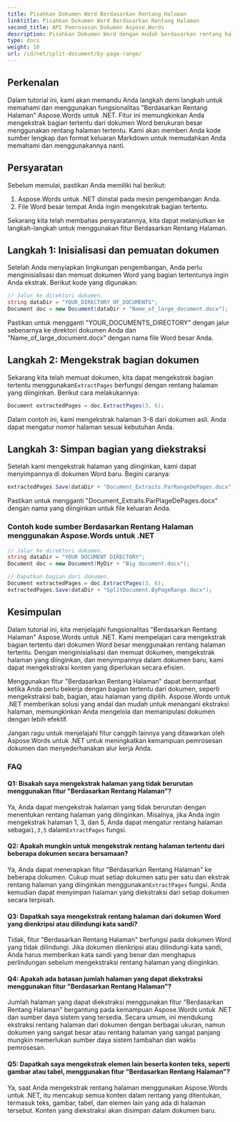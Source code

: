 ```yaml
---
title: Pisahkan Dokumen Word Berdasarkan Rentang Halaman
linktitle: Pisahkan Dokumen Word Berdasarkan Rentang Halaman
second_title: API Pemrosesan Dokumen Aspose.Words
description: Pisahkan Dokumen Word dengan mudah berdasarkan rentang halaman menggunakan Aspose.Words untuk .NET Panduan langkah demi langkah.
type: docs
weight: 10
url: /id/net/split-document/by-page-range/
---
```


## Perkenalan
Dalam tutorial ini, kami akan memandu Anda langkah demi langkah untuk memahami dan menggunakan fungsionalitas "Berdasarkan Rentang Halaman" Aspose.Words untuk .NET. Fitur ini memungkinkan Anda mengekstrak bagian tertentu dari dokumen Word berukuran besar menggunakan rentang halaman tertentu. Kami akan memberi Anda kode sumber lengkap dan format keluaran Markdown untuk memudahkan Anda memahami dan menggunakannya nanti.

## Persyaratan
Sebelum memulai, pastikan Anda memiliki hal berikut:

1. Aspose.Words untuk .NET diinstal pada mesin pengembangan Anda.
2. File Word besar tempat Anda ingin mengekstrak bagian tertentu.

Sekarang kita telah membahas persyaratannya, kita dapat melanjutkan ke langkah-langkah untuk menggunakan fitur Berdasarkan Rentang Halaman.

## Langkah 1: Inisialisasi dan pemuatan dokumen
Setelah Anda menyiapkan lingkungan pengembangan, Anda perlu menginisialisasi dan memuat dokumen Word yang bagian tertentunya ingin Anda ekstrak. Berikut kode yang digunakan:

```csharp
// Jalur ke direktori dokumen.
string dataDir = "YOUR_DIRECTORY_OF_DOCUMENTS";
Document doc = new Document(dataDir + "Name_of_large_document.docx");
```

Pastikan untuk mengganti "YOUR_DOCUMENTS_DIRECTORY" dengan jalur sebenarnya ke direktori dokumen Anda dan "Name_of_large_document.docx" dengan nama file Word besar Anda.

## Langkah 2: Mengekstrak bagian dokumen
 Sekarang kita telah memuat dokumen, kita dapat mengekstrak bagian tertentu menggunakan`ExtractPages` berfungsi dengan rentang halaman yang diinginkan. Berikut cara melakukannya:

```csharp
Document extractedPages = doc.ExtractPages(3, 6);
```

Dalam contoh ini, kami mengekstrak halaman 3-6 dari dokumen asli. Anda dapat mengatur nomor halaman sesuai kebutuhan Anda.

## Langkah 3: Simpan bagian yang diekstraksi
Setelah kami mengekstrak halaman yang diinginkan, kami dapat menyimpannya di dokumen Word baru. Begini caranya:

```csharp
extractedPages.Save(dataDir + "Document_Extraits.ParRangeDePages.docx");
```

Pastikan untuk mengganti "Document_Extraits.ParPlageDePages.docx" dengan nama yang diinginkan untuk file keluaran Anda.

### Contoh kode sumber Berdasarkan Rentang Halaman menggunakan Aspose.Words untuk .NET

```csharp
// Jalur ke direktori dokumen.
string dataDir = "YOUR DOCUMENT DIRECTORY";
Document doc = new Document(MyDir + "Big document.docx");

// Dapatkan bagian dari dokumen.
Document extractedPages = doc.ExtractPages(3, 6);
extractedPages.Save(dataDir + "SplitDocument.ByPageRange.docx");
```

## Kesimpulan

Dalam tutorial ini, kita menjelajahi fungsionalitas "Berdasarkan Rentang Halaman" Aspose.Words untuk .NET. Kami mempelajari cara mengekstrak bagian tertentu dari dokumen Word besar menggunakan rentang halaman tertentu. Dengan menginisialisasi dan memuat dokumen, mengekstrak halaman yang diinginkan, dan menyimpannya dalam dokumen baru, kami dapat mengekstraksi konten yang diperlukan secara efisien.

Menggunakan fitur "Berdasarkan Rentang Halaman" dapat bermanfaat ketika Anda perlu bekerja dengan bagian tertentu dari dokumen, seperti mengekstraksi bab, bagian, atau halaman yang dipilih. Aspose.Words untuk .NET memberikan solusi yang andal dan mudah untuk menangani ekstraksi halaman, memungkinkan Anda mengelola dan memanipulasi dokumen dengan lebih efektif.

Jangan ragu untuk menjelajahi fitur canggih lainnya yang ditawarkan oleh Aspose.Words untuk .NET untuk meningkatkan kemampuan pemrosesan dokumen dan menyederhanakan alur kerja Anda.

### FAQ

#### Q1: Bisakah saya mengekstrak halaman yang tidak berurutan menggunakan fitur "Berdasarkan Rentang Halaman"?
 Ya, Anda dapat mengekstrak halaman yang tidak berurutan dengan menentukan rentang halaman yang diinginkan. Misalnya, jika Anda ingin mengekstrak halaman 1, 3, dan 5, Anda dapat mengatur rentang halaman sebagai`1,3,5` dalam`ExtractPages` fungsi.

#### Q2: Apakah mungkin untuk mengekstrak rentang halaman tertentu dari beberapa dokumen secara bersamaan?
 Ya, Anda dapat menerapkan fitur "Berdasarkan Rentang Halaman" ke beberapa dokumen. Cukup muat setiap dokumen satu per satu dan ekstrak rentang halaman yang diinginkan menggunakan`ExtractPages` fungsi. Anda kemudian dapat menyimpan halaman yang diekstraksi dari setiap dokumen secara terpisah.

#### Q3: Dapatkah saya mengekstrak rentang halaman dari dokumen Word yang dienkripsi atau dilindungi kata sandi?
Tidak, fitur "Berdasarkan Rentang Halaman" berfungsi pada dokumen Word yang tidak dilindungi. Jika dokumen dienkripsi atau dilindungi kata sandi, Anda harus memberikan kata sandi yang benar dan menghapus perlindungan sebelum mengekstraksi rentang halaman yang diinginkan.

#### Q4: Apakah ada batasan jumlah halaman yang dapat diekstraksi menggunakan fitur "Berdasarkan Rentang Halaman"?
Jumlah halaman yang dapat diekstraksi menggunakan fitur "Berdasarkan Rentang Halaman" bergantung pada kemampuan Aspose.Words untuk .NET dan sumber daya sistem yang tersedia. Secara umum, ini mendukung ekstraksi rentang halaman dari dokumen dengan berbagai ukuran, namun dokumen yang sangat besar atau rentang halaman yang sangat panjang mungkin memerlukan sumber daya sistem tambahan dan waktu pemrosesan.

#### Q5: Dapatkah saya mengekstrak elemen lain beserta konten teks, seperti gambar atau tabel, menggunakan fitur "Berdasarkan Rentang Halaman"?
Ya, saat Anda mengekstrak rentang halaman menggunakan Aspose.Words untuk .NET, itu mencakup semua konten dalam rentang yang ditentukan, termasuk teks, gambar, tabel, dan elemen lain yang ada di halaman tersebut. Konten yang diekstraksi akan disimpan dalam dokumen baru.

